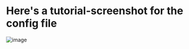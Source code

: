 # Here's a tutorial-screenshot for the config file

![image](https://user-images.githubusercontent.com/101908729/159142298-6e69bae5-7fff-465f-a1d7-044ca4ca7c3e.png)
